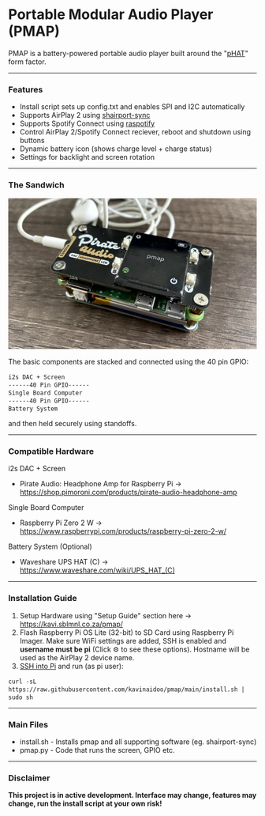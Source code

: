 # Portable Modular Audio Player (PMAP)

PMAP is a battery-powered portable audio player built around the "[pHAT](https://www.okdo.com/blog/your-guide-to-hats-and-phats/)" form factor.

---


### Features
* Install script sets up config.txt and enables SPI and I2C automatically
* Supports AirPlay 2 using [shairport-sync](https://github.com/mikebrady/shairport-sync)
* Supports Spotify Connect using [raspotify](https://github.com/dtcooper/raspotify)
* Control AirPlay 2/Spotify Connect reciever, reboot and shutdown using buttons
* Dynamic battery icon (shows charge level + charge status)
* Settings for backlight and screen rotation
---


### The Sandwich

![pmap](pmap.jpg)

The basic components are stacked and connected using the 40 pin GPIO:
````
i2s DAC + Screen
------40 Pin GPIO------
Single Board Computer
------40 Pin GPIO------
Battery System
````
and then held securely using standoffs.

---


### Compatible Hardware
i2s DAC + Screen
* Pirate Audio: Headphone Amp for Raspberry Pi -> https://shop.pimoroni.com/products/pirate-audio-headphone-amp

Single Board Computer
* Raspberry Pi Zero 2 W -> https://www.raspberrypi.com/products/raspberry-pi-zero-2-w/

Battery System (Optional)
* Waveshare UPS HAT (C) -> https://www.waveshare.com/wiki/UPS_HAT_(C)

---

### Installation Guide
1. Setup Hardware using "Setup Guide" section here -> https://kavi.sblmnl.co.za/pmap/
2. Flash Raspberry Pi OS Lite (32-bit) to SD Card using Raspberry Pi Imager. Make sure WiFi settings are added, SSH is enabled and **username must be pi** (Click ⚙️ to see these options). Hostname will be used as the AirPlay 2 device name.
3. [SSH into Pi](https://www.raspberrypi.com/documentation/computers/remote-access.html#secure-shell-from-linux-or-mac-os) and run (as pi user):
````
curl -sL https://raw.githubusercontent.com/kavinaidoo/pmap/main/install.sh | sudo sh
````
---

### Main Files
* install.sh - Installs pmap and all supporting software (eg. shairport-sync)
* pmap.py - Code that runs the screen, GPIO etc.

---
### Disclaimer
**This project is in active development. Interface may change, features may change, run the install script at your own risk!**


